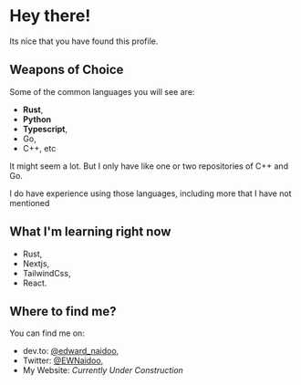# Hey there!
Its nice that you have found this profile.

## Weapons of Choice
Some of the common languages you will see are:

- **Rust**, 
- **Python**
- **Typescript**,
- Go,
- C++, etc

It might seem a lot. But I only have like one or two repositories of C++ and Go. 

I do have experience using those languages, including more that I have not mentioned

## What I'm learning right now

- Rust,
- Nextjs, 
- TailwindCss, 
- React.

## Where to find me?
You can find me on:

- dev.to: [@edward_naidoo](https://dev.to/edward_naidoo), 
- Twitter: [@EWNaidoo](twitter.com/EWNaidoo),
- My Website: *Currently Under Construction*
